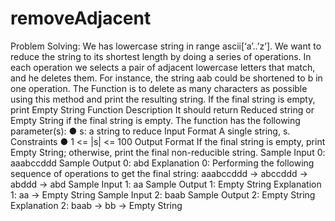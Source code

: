 # removeAdjacent
Problem Solving: We has lowercase string in range ascii[‘a’..’z’]. We want to reduce the string to its shortest length by doing a series of operations. In each operation we selects a pair of adjacent lowercase letters that match, and he deletes them. For instance, the string aab could be shortened to b in one operation. The Function is to delete as many characters as possible using this method and print the resulting string. If the final string is empty, print Empty String Function Description It should return Reduced string or Empty String if the final string is empty. The function has the following parameter(s): ● s: a string to reduce Input Format A single string, s. Constraints ● 1 &lt;= |s| &lt;= 100 Output Format If the final string is empty, print Empty String; otherwise, print the final non-reducible string. Sample Input 0: aaabccddd Sample Output 0: abd Explanation 0: Performing the following sequence of operations to get the final string: aaabccddd → abccddd → abddd → abd Sample Input 1: aa Sample Output 1: Empty String Explanation 1: aa → Empty String Sample Input 2: baab Sample Output 2: Empty String Explanation 2: baab → bb → Empty String

